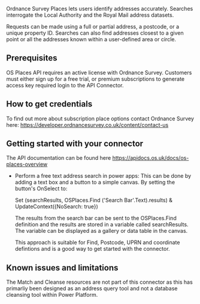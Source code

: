 Ordnance Survey Places lets users identify addresses accurately. Searches interrogate the Local Authority and the Royal Mail address datasets.

Requests can be made using a full or partial address, a postcode, or a unique property ID. Searches can also find addresses closest to a given point or all the addresses known within a user-defined area or circle.

## Prerequisites

OS Places API requires an active license with Ordnance Survey. Customers must either sign up for a free trial, or premium subscriptions to generate access key required login to the API Connector. 

## How to get credentials

To find out more about subscription place options contact Ordnance Survey here: https://developer.ordnancesurvey.co.uk/content/contact-us

## Getting started with your connector
The API documentation can be found here https://apidocs.os.uk/docs/os-places-overview
* Perform a free text address search in power apps:
    This can be done by adding a text box and a button to a simple canvas. By setting the button's OnSelect to:
    
    Set (searchResults, OSPlaces.Find ('Search Bar'.Text).results) & UpdateContext({NoSearch: true})
    
    The results from the search bar can be sent to the OSPlaces.Find definition and the results are stored in a variable called searchResults.
    The variable can be displayed as a gallery or data table in the canvas.
    
    This approach is suitable for Find, Postcode, UPRN and coordinate defintions and is a good way to get started with the connector.

## Known issues and limitations

The Match and Cleanse resources are not part of this connector as this has primarliy been designed as an address query tool and not a database cleansing tool within Power Platform.
